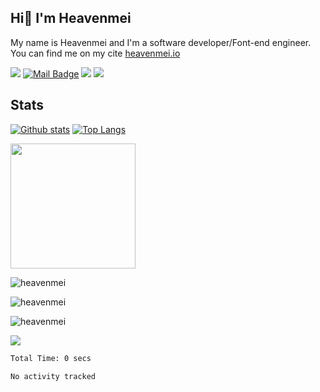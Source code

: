 ## Hi👋 I'm Heavenmei
My name is Heavenmei and I'm a software developer/Font-end engineer. You can find me on my cite [heavenmei.io](https://heavenmei.github.io/)

[![](https://visitor-badge.laobi.icu/badge?page_id=heavenmei.heavenmei)](https://visitor-badge.laobi.icu/badge?page_id=heavenmei.heavenmei)
[![Mail Badge](https://img.shields.io/badge/-gmail-c14438?style=flat&logo=Gmail&logoColor=white&link=mailto:eryajf@163.com)](mailto:hwhuang@gmail.com)
[![](https://img.shields.io/github/stars/heavenmei?color=fefb7b&logo=Undertale)](https://github-readme-stats.vercel.app/api?username=heavenmei&hide_title=false&hide_border=true&show_icons=true&include_all_commits=true&line_height=20&bg_color=0,EC6C6C,FFD479,FFFC79,73FA79&theme=graywhite&locale=cn)
[![](https://img.shields.io/github/followers/heavenmei?color=27da6b&logo=Handshake)](https://github.com/heavenmei?tab=followers)

## Stats
[![Github stats](https://github-readme-stats.vercel.app/api?username=heavenmei&show_icons=true&include_all_commits=true&theme=material-palenight)](https://github.com/heavenmei/github-readme-stats)
[![Top Langs](https://github-readme-stats.vercel.app/api/top-langs/?username=heavenmei&layout=compact)](https://github.com/heavenmei/github-readme-stats)

<a href="[https://github.com/anuraghazra/github-readme-stats](https://github.com/heavenmei/github-readme-stats)">
  <img height=200 align="center" src="[https://github-readme-stats.vercel.app/api?username=anuraghazra](https://github-readme-stats.vercel.app/api?username=heavenmei&show_icons=true&include_all_commits=true&theme=material-palenight)" />
</a>

<p><img src="https://github-readme-stats.vercel.app/api?username=heavenmei&theme=material-palenight&hide_border=false&include_all_commits=false&count_private=false" alt="heavenmei" /></p>
<p><img src="https://github-readme-streak-stats.herokuapp.com/?user=heavenmei&theme=material-palenight&hide_border=false" alt="heavenmei" /></p>
<p><img src="https://github-readme-stats.vercel.app/api/top-langs/?username=heavenmei&theme=material-palenight&hide_border=false&include_all_commits=false&count_private=false&layout=compact" alt="heavenmei" /></p>

![](https://github-profile-trophy.vercel.app/?username=heavenmei&theme=dracula&no-frame=false&no-bg=false&margin-w=4)

<!--START_SECTION:waka-->

```txt
Total Time: 0 secs

No activity tracked
```

<!--END_SECTION:waka-->


<!--
**heavenmei/heavenmei** is a ✨ _special_ ✨ repository because its `README.md` (this file) appears on your GitHub profile.

Here are some ideas to get you started:

- 🔭 I’m currently working on ...
- 🌱 I’m currently learning ...
- 👯 I’m looking to collaborate on ...
- 🤔 I’m looking for help with ...
- 💬 Ask me about ...
- 📫 How to reach me: ...
- 😄 Pronouns: ...
- ⚡ Fun fact: ...
-->


